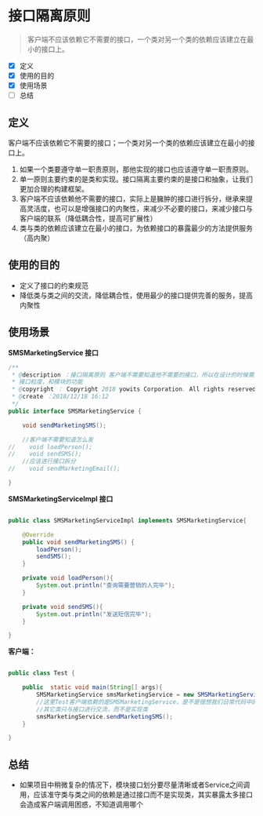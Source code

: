 # 接口隔离原则
> 客户端不应该依赖它不需要的接口，一个类对另一个类的依赖应该建立在最小的接口上。

- [x] 定义
- [x] 使用的目的
- [x] 使用场景
- [ ] 总结
## 定义
客户端不应该依赖它不需要的接口；一个类对另一个类的依赖应该建立在最小的接口上。

1. 如果一个类要遵守单一职责原则，那他实现的接口也应该遵守单一职责原则。
2. 单一原则主要约束的是类和实现。接口隔离主要约束的是接口和抽象，让我们更加合理的构建框架。
3. 客户端不应该依赖他不需要的接口，实际上是臃肿的接口进行拆分，继承来提高灵活度，也可以是增强接口的内聚性，来减少不必要的接口，来减少接口与客户端的联系（降低耦合性，提高可扩展性）
4. 类与类的依赖应该建立在最小的接口，为依赖接口的暴露最少的方法提供服务（高内聚）

## 使用的目的
- 定义了接口的约束规范
- 降低类与类之间的交流，降低耦合性，使用最少的接口提供完善的服务，提高内聚性

## 使用场景

**SMSMarketingService 接口**

``````java
/**
 * @description ：接口隔离原则 客户端不需要知道他不需要的接口，所以在设计的时候需要注意
 * 接口粒度，和模块的功能
 * @copyright ：	Copyright 2018 yowits Corporation. All rights reserved.
 * @create ：2018/12/18 16:12
 */
public interface SMSMarketingService {

    void sendMarketingSMS();

    //客户端不需要知道怎么发
//    void loadPerson();
//    void sendSMS();
    //应该进行接口拆分
//    void sendMarketingEmail();

}
``````

**SMSMarketingServiceImpl 接口**

``````java

public class SMSMarketingServiceImpl implements SMSMarketingService{

    @Override
    public void sendMarketingSMS() {
        loadPerson();
        sendSMS();
    }

    private void loadPerson(){
        System.out.println("查询需要营销的人完毕");
    }

    private void sendSMS(){
        System.out.println("发送短信完毕");
    }

}

``````

**客户端：**

``````java

public class Test {

    public  static void main(String[] args){
        SMSMarketingService smsMarketingService = new SMSMarketingServiceImpl();
        //这里Test客户端依赖的是SMSMarketingService，是不是很想我们日常代码中的Spring注入的Service
        //其它类只与接口进行交流，而不是实现类
        smsMarketingService.sendMarketingSMS();
    }

}

``````

## 总结

- 如果项目中稍微复杂的情况下，模块接口划分要尽量清晰或者Service之间调用，应该准守类与类之间的依赖是通过接口而不是实现类，其实暴露太多接口会造成客户端调用困惑，不知道调用哪个





